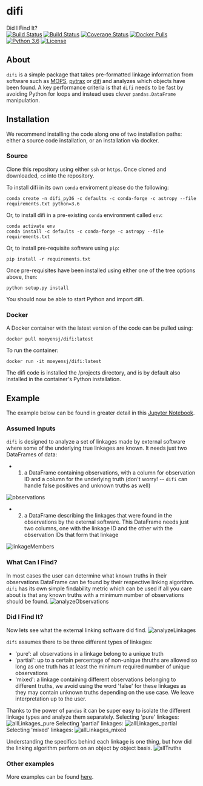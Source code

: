 # difi
Did I Find It?  
[![Build Status](https://dev.azure.com/moeyensj/difi/_apis/build/status/moeyensj.difi?branchName=master)](https://dev.azure.com/moeyensj/difi/_build/latest?definitionId=1&branchName=master)
[![Build Status](https://travis-ci.com/moeyensj/difi.svg?branch=master)](https://travis-ci.com/moeyensj/difi)
[![Coverage Status](https://coveralls.io/repos/github/moeyensj/difi/badge.svg?branch=master)](https://coveralls.io/github/moeyensj/difi?branch=master)
[![Docker Pulls](https://img.shields.io/docker/pulls/moeyensj/difi)](https://hub.docker.com/r/moeyensj/difi)  
[![Python 3.6](https://img.shields.io/badge/Python-3.6%2B-blue)](https://img.shields.io/badge/Python-3.6%2B-blue)
[![License](https://img.shields.io/badge/License-BSD%203--Clause-blue.svg)](https://opensource.org/licenses/BSD-3-Clause)

## About
`difi` is a simple package that takes pre-formatted linkage information from software such as [MOPS](https://github.com/lsst/mops_daymops), [pytrax](https://github.com/pytrax/pytrax) or [difi](https://github.com/moeyensj/difi) and analyzes which objects have been found. A key performance criteria is that `difi` needs to be fast by avoiding Python for loops and instead uses clever `pandas.DataFrame` manipulation. 

## Installation

We recommend installing the code along one of two installation paths: either a source code installation, or an installation via docker. 

### Source
Clone this repository using either `ssh` or `https`. Once cloned and downloaded, `cd` into the repository. 

To install difi in its own `conda` enviroment please do the following:  

```conda create -n difi_py36 -c defaults -c conda-forge -c astropy --file requirements.txt python=3.6```  

Or, to install difi in a pre-existing `conda` environment called `env`:  

```conda activate env```  
```conda install -c defaults -c conda-forge -c astropy --file requirements.txt```  

Or, to install pre-requisite software using `pip`:  

```pip install -r requirements.txt```

Once pre-requisites have been installed using either one of the tree options above, then:  

```python setup.py install```

You should now be able to start Python and import difi. 

### Docker

A Docker container with the latest version of the code can be pulled using:  

```docker pull moeyensj/difi:latest```

To run the container:  

```docker run -it moeyensj/difi:latest```

The difi code is installed the /projects directory, and is by default also installed in the container's Python installation. 

## Example

The example below can be found in greater detail in this [Jupyter Notebook](https://github.com/moeyensj/difi/tree/master/examples/example_thor.ipynb).

### Assumed Inputs
`difi` is designed to analyze a set of linkages made by external software where some of the underlying true linkages are known. It needs just two DataFrames of data:
- 1) a DataFrame containing observations, with a column for observation ID and a column for the underlying truth (don't worry! -- `difi` can handle false positives and unknown truths as well)  

![observations](docs/images/observations.png "Observations")

- 2) a DataFrame describing the linkages that were found in the observations by the external software. This DataFrame needs just two columns, one with the linkage ID and the other with the observation IDs that form that linkage  

![linkageMembers](docs/images/linkageMembers.png "linkageMembers")

### What Can I Find? 
In most cases the user can determine what known truths in their observations DataFrame can be found by their respective linking algorithm. `difi` has its own simple findability metric which can be used if all you care about is that any known truths with a minimum number of observations should be found. 
![analyzeObservations](docs/images/analyzeObservations.png "analyzeObservations")

### Did I Find It? 
Now lets see what the external linking software did find. 
![analyzeLinkages](docs/images/analyzeLinkages.png "analyzeLinkages.png")

`difi` assumes there to be three different types of linkages:
- 'pure': all observations in a linkage belong to a unique truth
- 'partial': up to a certain percentage of non-unique thruths are allowed so long as one truth has at least the minimum required number of unique observations
- 'mixed': a linkage containing different observations belonging to different truths, we avoid using the word 'false' for these linkages as they may contain unknown truths depending on the use case. We leave interpretation up to the user. 

Thanks to the power of `pandas` it can be super easy to isolate the different linkage types and analyze them separately.
Selecting 'pure' linkages:
![allLinkages_pure](docs/images/allLinkages_pure.png "allLinkages_pure")
Selecting 'partial' linkages:
![allLinkages_partial](docs/images/allLinkages_partial.png "allLinkages_partial")
Selecting 'mixed' linkages:
![allLinkages_mixed](docs/images/allLinkages_mixed.png "allLinkages_mixed")

Understanding the specifics behind each linkage is one thing, but how did the linking algorithm perform on an object by object basis. 
![allTruths](docs/images/allTruths.png "allTruths")

### Other examples
More examples can be found [here](https://github.com/moeyensj/difi/tree/master/examples).
